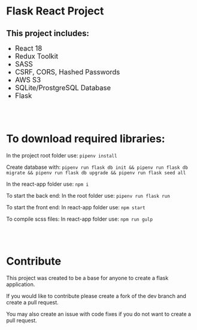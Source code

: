 # Flask React Project
<h2>This project includes:</h2>
<ul>
    <li style='font-size: 18px'>React 18</li>
    <li style='font-size: 18px'>Redux Toolkit</li>
    <li style='font-size: 18px'>SASS</li>
    <li style='font-size: 18px'>CSRF, CORS, Hashed Passwords</li>
    <li style='font-size: 18px'>AWS S3</li>
    <li style='font-size: 18px'>SQLite/ProstgreSQL Database</li>
    <li style='font-size: 18px'>Flask</li>
</ul>

<br><br>

# To download required libraries:
In the project root folder use: `pipenv install`

Create database with: `pipenv run flask db init && pipenv run flask db migrate && pipenv run flask db upgrade && pipenv run flask seed all`

In the react-app folder use: `npm i`

To start the back end: In the root folder use: `pipenv run flask run`

To start the front end: In react-app folder use: `npm start`

To compile scss files: In react-app folder use: `npm run gulp`

<br><br>

# Contribute
This project was created to be a base for anyone to create a flask application.

If you would like to contribute please create a fork of the dev branch and create a pull request.

You may also create an issue with code fixes if you do not want to create a pull request.
